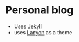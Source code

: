# Personal blog

* Uses [Jekyll](http://jekyllrb.com)
* uses [Lanyon](https://github.com/poole/lanyon) as a theme
